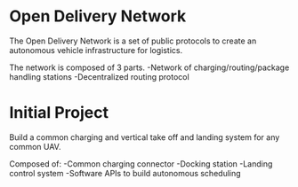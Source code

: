 Open Delivery Network
===================

The Open Delivery Network is a set of public protocols to create an autonomous vehicle infrastructure for logistics.

The network is composed of 3 parts.
-Network of charging/routing/package handling stations
-Decentralized routing protocol

Initial Project
==================
Build a common charging and vertical take off and landing system for any common UAV.

Composed of:
-Common charging connector
-Docking station
-Landing control system
-Software APIs to build autonomous scheduling

